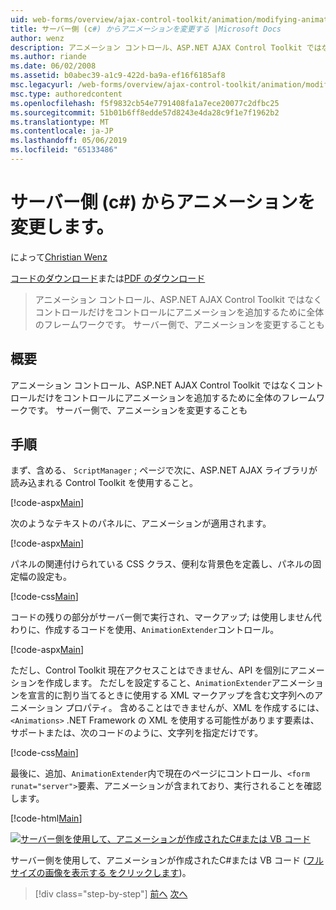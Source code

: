 ```yaml
---
uid: web-forms/overview/ajax-control-toolkit/animation/modifying-animations-from-the-server-side-cs
title: サーバー側 (c#) からアニメーションを変更する |Microsoft Docs
author: wenz
description: アニメーション コントロール、ASP.NET AJAX Control Toolkit ではなくコントロールだけをコントロールにアニメーションを追加するために全体のフレームワークです。 アニメーションも可能性があります.
ms.author: riande
ms.date: 06/02/2008
ms.assetid: b0abec39-a1c9-422d-ba9a-ef16f6185af8
msc.legacyurl: /web-forms/overview/ajax-control-toolkit/animation/modifying-animations-from-the-server-side-cs
msc.type: authoredcontent
ms.openlocfilehash: f5f9832cb54e7791408fa1a7ece20077c2dfbc25
ms.sourcegitcommit: 51b01b6ff8edde57d8243e4da28c9f1e7f1962b2
ms.translationtype: MT
ms.contentlocale: ja-JP
ms.lasthandoff: 05/06/2019
ms.locfileid: "65133486"
---
```

# <a name="modifying-animations-from-the-server-side-c"></a>サーバー側 (c#) からアニメーションを変更します。

によって[Christian Wenz](https://github.com/wenz)

[コードのダウンロード](http://download.microsoft.com/download/f/9/a/f9a26acd-8df4-4484-8a18-199e4598f411/Animation9.cs.zip)または[PDF のダウンロード](http://download.microsoft.com/download/6/7/1/6718d452-ff89-4d3f-a90e-c74ec2d636a3/animation9CS.pdf)

> アニメーション コントロール、ASP.NET AJAX Control Toolkit ではなくコントロールだけをコントロールにアニメーションを追加するために全体のフレームワークです。 サーバー側で、アニメーションを変更することも

## <a name="overview"></a>概要

アニメーション コントロール、ASP.NET AJAX Control Toolkit ではなくコントロールだけをコントロールにアニメーションを追加するために全体のフレームワークです。 サーバー側で、アニメーションを変更することも

## <a name="steps"></a>手順

まず、含める、 `ScriptManager` ; ページで次に、ASP.NET AJAX ライブラリが読み込まれる Control Toolkit を使用すること。

[!code-aspx[Main](modifying-animations-from-the-server-side-cs/samples/sample1.aspx)]

次のようなテキストのパネルに、アニメーションが適用されます。

[!code-aspx[Main](modifying-animations-from-the-server-side-cs/samples/sample2.aspx)]

パネルの関連付けられている CSS クラス、便利な背景色を定義し、パネルの固定幅の設定も。

[!code-css[Main](modifying-animations-from-the-server-side-cs/samples/sample3.css)]

コードの残りの部分がサーバー側で実行され、マークアップ; は使用しません代わりに、作成するコードを使用、`AnimationExtender`コントロール。

[!code-aspx[Main](modifying-animations-from-the-server-side-cs/samples/sample4.aspx)]

ただし、Control Toolkit 現在アクセスことはできません、API を個別にアニメーションを作成します。 ただしを設定すること、`AnimationExtender`アニメーションを宣言的に割り当てるときに使用する XML マークアップを含む文字列へのアニメーション プロパティ。 含めることはできませんが、XML を作成するには、 `<Animations>` .NET Framework の XML を使用する可能性があります要素は、サポートまたは、次のコードのように、文字列を指定だけです。

[!code-css[Main](modifying-animations-from-the-server-side-cs/samples/sample5.css)]

最後に、追加、`AnimationExtender`内で現在のページにコントロール、`<form runat="server">`要素、アニメーションが含まれており、実行されることを確認します。

[!code-html[Main](modifying-animations-from-the-server-side-cs/samples/sample6.html)]

[![サーバー側を使用して、アニメーションが作成されたC#または VB コード](modifying-animations-from-the-server-side-cs/_static/image2.png)](modifying-animations-from-the-server-side-cs/_static/image1.png)

サーバー側を使用して、アニメーションが作成されたC#または VB コード ([フルサイズの画像を表示する をクリックします](modifying-animations-from-the-server-side-cs/_static/image3.png))。

> [!div class="step-by-step"]
> [前へ](triggering-an-animation-in-another-control-cs.md)
> [次へ](executing-animations-using-client-side-code-cs.md)
